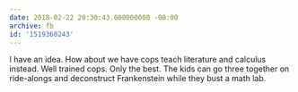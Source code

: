 ```yaml
---
date: 2018-02-22 20:30:43.000000000 -08:00
archive: fb
id: '1519360243'
---
```


I have an idea. How about we have cops teach literature and calculus instead. Well trained cops. Only the best. The kids can go three together on ride-alongs and deconstruct Frankenstein while they bust a math lab.
